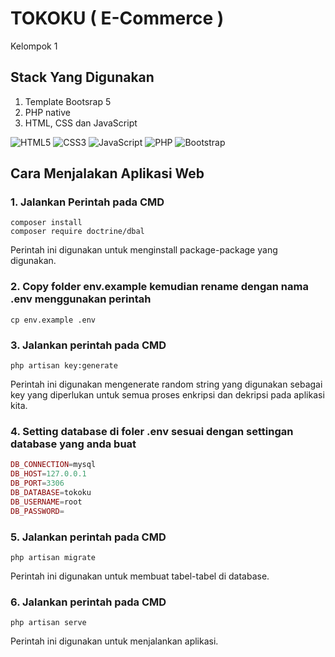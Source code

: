# TOKOKU ( E-Commerce )
Kelompok 1
## Stack Yang Digunakan
1. Template Bootsrap 5
2. PHP native
3. HTML, CSS dan JavaScript

![HTML5](https://img.shields.io/badge/html5-%23E34F26.svg?style=for-the-badge&logo=html5&logoColor=white) ![CSS3](https://img.shields.io/badge/css3-%231572B6.svg?style=for-the-badge&logo=css3&logoColor=white) ![JavaScript](https://img.shields.io/badge/javascript-%23323330.svg?style=for-the-badge&logo=javascript&logoColor=%23F7DF1E) ![PHP](https://img.shields.io/badge/php-%23777BB4.svg?style=for-the-badge&logo=php&logoColor=white) ![Bootstrap](https://img.shields.io/badge/bootstrap-%23563D7C.svg?style=for-the-badge&logo=bootstrap&logoColor=white)
## Cara Menjalakan Aplikasi Web
### 1. Jalankan Perintah pada CMD
```
composer install 
composer require doctrine/dbal
```
Perintah ini digunakan untuk menginstall package-package yang digunakan. 
### 2. Copy folder env.example kemudian rename dengan nama .env menggunakan perintah
```
cp env.example .env
```
### 3. Jalankan perintah pada CMD
```
php artisan key:generate
```
Perintah ini digunakan mengenerate random string yang digunakan sebagai key yang diperlukan untuk semua proses enkripsi dan dekripsi pada aplikasi kita.
### 4. Setting database di foler .env sesuai dengan settingan database yang anda buat
```php
DB_CONNECTION=mysql
DB_HOST=127.0.0.1
DB_PORT=3306
DB_DATABASE=tokoku
DB_USERNAME=root
DB_PASSWORD=
```
### 5. Jalankan perintah pada CMD
```
php artisan migrate
```
Perintah ini digunakan untuk membuat tabel-tabel di database.
### 6. Jalankan perintah pada CMD
```
php artisan serve
```
Perintah ini digunakan untuk menjalankan aplikasi.
